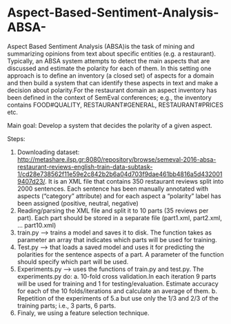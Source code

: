# Aspect-Based-Sentiment-Analysis-ABSA-

Aspect Based Sentiment Analysis (ABSA)is the task of mining and summarizing opinions from text about specific entities (e.g. a restaurant). Typically, an ABSA system attempts to detect the main aspects that are discussed and estimate the polarity for each of them.
In this setting one approach is to define an inventory (a closed set) of aspects for a domain and then build a system that can identify these aspects in text and make a decision about polarity.For the restaurant domain an aspect inventory has been defined in the context of SemEval conferences; e.g., the inventory contains FOOD#QUALITY, 
RESTAURANT#GENERAL, RESTAURANT#PRICES etc. 

Main goal:
Develop a system that decides the polarity of a given aspect. 

Steps:

1.	Downloading dataset: http://metashare.ilsp.gr:8080/repository/browse/semeval-2016-absa-restaurant-reviews-english-train-data-subtask-1/cd28e738562f11e59e2c842b2b6a04d703f9dae461bb4816a5d4320019407d23/. It is an XML file that contains 350 restaurant reviews split into 2000 sentences. Each sentence has been manually annotated with aspects (“category” attribute) and for each aspect a “polarity” label has been assigned (positive, neutral, negative)  
2.	Reading/parsing the XML file and split it to 10 parts (35 reviews per part). Each part should be stored in a separate file (part1.xml, part2.xml, … part10.xml)
3.	train.py --> trains a model and saves it to disk. 
    The function takes as parameter an array that indicates which parts will be used for training. 
4.	Test.py --> that loads a saved model and uses it for predicting the polarities for the sentence aspects of a part. 
    A parameter of the function should specify which part will be used.
5.	Experiments.py -->  uses the functions of train.py and test.py. 
    The experiments.py do: 
    a.	10-fold cross validation.In each iteration 9 parts will be used for training and 1 for testing/evaluation. Estimate accuracy for each of the 10 folds/iterations and               calculate an average of them.
    b.	Repetition of the experiments of 5.a but use only the 1/3 and 2/3 of the training parts; i.e., 3 parts, 6 parts.
6.	Finaly, we using a feature selection technique.

